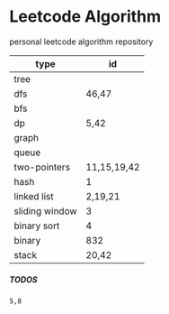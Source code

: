 # Leetcode Algorithm

 personal leetcode algorithm repository



| type           | id          |
| -------------- | ----------- |
| tree           |             |
| dfs            | 46,47       |
| bfs            |             |
| dp             | 5,42        |
| graph          |             |
| queue          |             |
| two-pointers   | 11,15,19,42 |
| hash           | 1           |
| linked list    | 2,19,21     |
| sliding window | 3           |
| binary sort    | 4           |
| binary         | 832         |
| stack          | 20,42       |



##### TODOS

```
5,8
```

